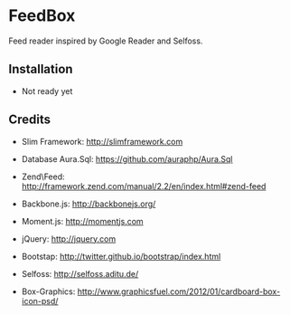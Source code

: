 # FeedBox

Feed reader inspired by Google Reader and Selfoss.

## Installation

- Not ready yet

## Credits

* Slim Framework: http://slimframework.com
* Database Aura.Sql: https://github.com/auraphp/Aura.Sql
* Zend\Feed: http://framework.zend.com/manual/2.2/en/index.html#zend-feed
* Backbone.js: http://backbonejs.org/
* Moment.js: http://momentjs.com
* jQuery: http://jquery.com
* Bootstap: http://twitter.github.io/bootstrap/index.html

* Selfoss: http://selfoss.aditu.de/

* Box-Graphics: http://www.graphicsfuel.com/2012/01/cardboard-box-icon-psd/